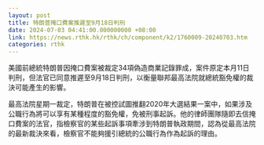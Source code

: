 ```yaml
---
layout: post
title: 特朗普掩口費案推遲至9月18日判刑
date: 2024-07-03 04:41:00.000000000 +08:00
link: https://news.rthk.hk/rthk/ch/component/k2/1760009-20240703.htm
categories: rthk
---
```


美國前總統特朗普因掩口費案被裁定34項偽造商業記錄罪成，案件原定本月11日判刑，但法官已同意推遲至9月18日判刑，以衡量聯邦最高法院就總統豁免權的裁決可能產生的影響。

最高法院星期一裁定，特朗普在被控試圖推翻2020年大選結果一案中，如果涉及公職行為將可以享有某種程度的豁免權，免被刑事起訴。他的律師團隊隨即去信掩口費案的法官，指檢察官的某些起訴事項牽涉到特朗普執政期間，認為從最高法院的最新裁決來看，檢察官不能夠援引總統的公職行為作為起訴的理由。

